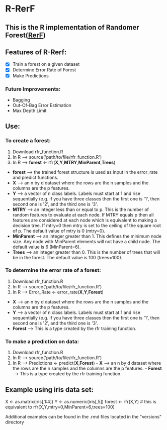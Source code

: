 # R-RerF
## This is the R implementation of Randomer Forest([RerF](https://arxiv.org/pdf/1506.03410v2.pdf "arxiv link to RerF paper"))


## Features of R-Rerf:
- [x] Train a forest on a given dataset
- [x] Determine Error Rate of Forest
- [x] Make Predictions
### Future Improvements:
- Bagging
- Out-Of-Bag Error Estimation
- Max Depth Limit

## Use:
###   To create a forest:
 1. Download rfr_function.R
 2. In R --> source('path/to/file/rfr_function.R')
 3. In R --> **forest** <- rfr(**X**,**Y**,**MTRY**,**MinParent**,**Trees**)
  - **forest** --> the trained forest structure is used as input in the error_rate and predict functions.
  - **X** --> an n by d dataset where the rows are the n samples and the columns are the p features.
  - **Y** --> a vector of n class labels.  Labels must start at 1 and rise sequentially (e.g. if you have three classes then the first one is '1', then second one is '2', and the third one is '3'.
  - **MTRY** --> an integer less than or equal to p.  This is the number of random features to evaluate at each node.  If MTRY equals p then all features are considered at each node which is equivalent to making a decision tree.  If mtry=0 then mtry is set to the ceiling of the square root of p.  The default value of mtry is 0 (mtry=0).
  - **MinParent** --> an integer greater than 1.  This defines the minimum node size.  Any node with MinParent elements will not have a child node.  The default value is 6 (MinParent=6).
  - **Trees** --> an integer greater than 0.  This is the number of trees that will be in the forest.  The default value is 100 (trees=100).

###   To determine the error rate of a forest:
 1. Download rfr_function.R
 2. In R --> source('path/to/file/rfr_function.R')
 3. In R --> Error_Rate <- error_rate(**X**,**Y**,**Forest**)
  - **X** --> an n by d dataset where the rows are the n samples and the columns are the p features.
  - **Y** --> a vector of n class labels.  Labels must start at 1 and rise sequentially (e.g. if you have three classes then the first one is '1', then second one is '2', and the third one is '3'.
  - **Forest** --> This is a type created by the rfr training function.

###   To make a prediction on data:
   1. Download rfr_function.R
   2. In R --> source('path/to/file/rfr_function.R')
   3. In R --> Predictions <- predict(**X**,**Forest**)
    - **X** --> an n by d dataset where the rows are the n samples and the columns are the p features.
    - **Forest** --> This is a type created by the rfr training function.

## Example using iris data set:
X <- as.matrix(iris[,1:4])
Y <- as.numeric(iris[,5])
forest <- rfr(X,Y) # this is equivalent to rfr(X,Y,mtry=0,MinParent=6,trees=100)

Additional examples can be found in the .rmd files located in the "versions" directory
